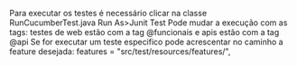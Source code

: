Para executar os testes é necessário clicar na classe RunCucumberTest.java Run As>Junit Test
Pode mudar a execução com as tags: testes de web estão com a tag @funcionais e apis estão com a tag @api
Se for executar um teste especifico pode acrescentar no caminho a feature desejada: features = "src/test/resources/features/", 

